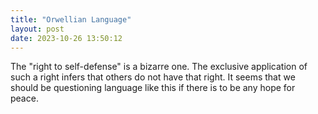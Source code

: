```yaml
---
title: "Orwellian Language"
layout: post
date: 2023-10-26 13:50:12
---
```

The "right to self-defense" is a bizarre one.  The exclusive application of such a right infers that others do not have that right.  It seems that we should be questioning language like this if there is to be any hope for peace. 
